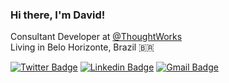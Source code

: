 ### Hi there, I'm David!

Consultant Developer at [@ThoughtWorks](https://github.com/thoughtworks) <br>
Living in Belo Horizonte, Brazil 🇧🇷

[![Twitter Badge](https://img.shields.io/badge/-@dfcamposs-1DA1F2?style=flat-square&labelColor=1DA1F2&logo=twitter&logoColor=white&link=https://twitter.com/dfcamposs)](https://twitter.com/dfcamposs) 
[![Linkedin Badge](https://img.shields.io/badge/-David%20Fernandes-283e4a?style=flat-square&logo=Linkedin&logoColor=white&link=https://www.linkedin.com/in/dfcamposs/)](https://www.linkedin.com/in/dfcamposs/) 
[![Gmail Badge](https://img.shields.io/badge/-fernandesc.david@gmail.com-d93025?style=flat-square&logo=Gmail&logoColor=white&link=mailto:fernandesc.david@gmail.com)](mailto:fernandesc.david@gmail.com)
